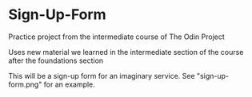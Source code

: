 # Sign-Up-Form
Practice project from the intermediate course of The Odin Project

Uses new material we learned in the intermediate section of the course after the foundations section

This will be a sign-up form for an imaginary service. See "sign-up-form.png" for an example.
